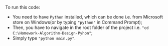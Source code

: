 To run this code: 
* You need to have `Python` installed, which can be done i.e. from Microsoft store on Windows(or by typing `"python"` in Command Prompt); 
* Then, you have to navigate in the root folder of the project i.e. `"cd C:\Homework-Algorithm-Design-Pyhon"`; 
* Simply type `"python main.py"`.
